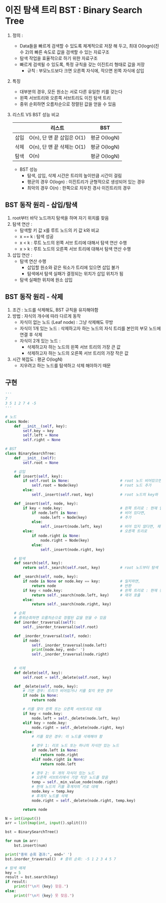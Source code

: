 # 이진 탐색 트리 BST : Binary Search Tree

1. 정의 :
    - Data들을 빠르게 검색할 수 있도록 체계적으로 저장 해 두고, 최대 O(logn)(진수 2)의 빠른 속도로 값을 검색할 수 있는 자료구조
    - 탐색 작업을 효율적으로 하기 위한 자료구조
    - 빠르게 검색될 수 있도록, 특정 규칙을 갖는 이진트리 형태로 값을 저장
        - 규칙 : 부모노드보다 크면 오른쪽 자식에, 작으면 왼쪽 자식에 삽입
2. 특징
    - 대부분의 경우, 모든 원소는 서로 다른 유일한 키를 갖는다
    - 왼쪽 서브트리와 오른쪽 서브트리도 이진 탐색 트리
    - 중위 순회하면 오름차순으로 정렬된 값을 얻을 수 있음
3. 리스트 VS BST 성능 비교
    
    
    |  | 리스트 | BST |
    | --- | --- | --- |
    | 삽입 | O(n), 단 맨 끝 삽입은 O(1) | 평균 O(logN) |
    | 삭제 | O(n), 단 맨 끝 삭제는 O(1) | 평균 O(logN) |
    | 탐색 | O(n) | 평균 O(logN) |
    - BST 성능
        - 탐색, 삽입, 삭제 시간은 트리의 높이만큼 시간이 걸림
        - 평균의 경우 O(logn) : 이진트리가 균형적으로 생성되어 있는 경우
        - 최악의 경우 O(n) : 한쪽으로 치우친 경사 이진트리의 경우

## BST 동작 원리 - 삽입/탐색

1. root부터 바닥 노드까지 탐색을 하며 자기 위치를 찾음
2. 탐색 연산 : 
   - 탐색할 키 값 x를 루트 노드의 키 값 k와 비교
   - x == k : 탐색 성공
   - x < k : 루트 노드의 왼쪽 서브 트리에 대해서 탐색 연산 수행
   - x > k : 루트 노드의 오른쪽 서브 트리에 대해서 탐색 연산 수행
3. 삽입 연산 :
   - 탐색 연산 수행
     - 삽입할 원소와 같은 워소가 트리에 있으면 삽입 불가
     - 탐색에서 탐색 실패가 결정되는 위치가 삽입 위치가 됨
   - 탐색 실패한 위치에 원소 삽입

## BST 동작 원리 - 삭제

1. 조건 : 노드를 삭제해도, BST 규칙을 유지해야함
2. 방법 : 자식의 개수에 따라 다르게 동작
    - 자식이 없는 노드 (Leaf node) : 그냥 삭제해도 무방
    - 자식이 1개 있는 노드 : 삭제하고자 하는 노드의 자식 트리를 본인의 부모 노드에 연결 후 삭제
    - 자식이 2개 있는 노드 :
        - 삭제하고자 하는 노드의 왼쪽 서브 트리의 가장 큰 값
        - 삭제하고자 하는 노드의 오른쪽 서브 트리의 가장 작은 값
3. 시간 복잡도 : 평균 O(logN)
    - 지우려고 하는 노드를 탐색하고 삭제 해야하기 때문

## 구현

```python
'''
7
3 5 1 2 7 4 -5
'''

# 노드
class Node:
    def __init__(self, key):
        self.key = key
        self.left = None
        self.right = None

# BST
class BinarySearchTree:
    def __init__(self):
        self.root = None

    # 삽입
    def insert(self, key):
        if self.root is None:                       # root 노드 비어있으면,
            self.root = Node(key)                   # root 노드 추가
        else:
            self._insert(self.root, key)            # root 노드의 key와 현재 추가하는 key 비교해서 삽입

    def _insert(self, node, key):
        if key < node.key:                          # 왼쪽 트리로 : 현재 입력한 값이 기록된 값보다 작다면,
            if node.left is None:                   # 비어 있다면,
                node.left = Node(key)               # 추가
            else:
                self._insert(node.left, key)        # 비어 있지 않다면, 재귀 호출
        else:                                       # 오른쪽 트리로
            if node.right is None:
                node.right = Node(key)
            else:
                self._insert(node.right, key)

    # 탐색
    def search(self, key):
        return self._search(self.root, key)         # root 노드부터 탐색

    def _search(self, node, key):
        if node is None or node.key == key:         # 일치하면,
            return node                             # 반환
        if key < node.key:                          # 왼쪽 트리로 : 현재 찾는 값이 기록된 값보다 작다면,
            return self._search(node.left, key)     # 재귀 호출
        else:
            return self._search(node.right, key)

    # 순회
    # 중위순회하면 오름차순으로 정렬된 값을 얻을 수 있음
    def inorder_traversal(self):
        self._inorder_traversal(self.root)

    def _inorder_traversal(self, node):
        if node:
            self._inorder_traversal(node.left)
            print(node.key, end=' ')
            self._inorder_traversal(node.right)
    
    
    # 삭제
    def delete(self, key):
        self.root = self._delete(self.root, key)

    def _delete(self, node, key):
        # 기본 경우: 트리가 비어있거나 키를 찾지 못한 경우
        if node is None:
            return node

        # 키를 찾아 왼쪽 또는 오른쪽 서브트리로 이동
        if key < node.key:
            node.left = self._delete(node.left, key)
        elif key > node.key:
            node.right = self._delete(node.right, key)
        else:
            # 키를 찾은 경우: 이 노드를 삭제해야 함

            # 경우 1: 리프 노드 또는 하나의 자식만 있는 노드
            if node.left is None:
                return node.right
            elif node.right is None:
                return node.left

            # 경우 2: 두 개의 자식이 있는 노드
            # 오른쪽 서브트리에서 가장 작은 노드를 찾음
            temp = self._min_value_node(node.right)
            # 현재 노드의 키를 후계자의 키로 대체
            node.key = temp.key
            # 후계자 노드를 삭제
            node.right = self._delete(node.right, temp.key)

        return node

N = int(input())
arr = list(map(int, input().split()))

bst = BinarySearchTree()

for num in arr:
    bst.insert(num)

print("중위 순회 결과:", end=' ')
bst.inorder_traversal()  # 중위 순회: -5 1 2 3 4 5 7

# 탐색 예제
key = 5
result = bst.search(key)
if result:
    print(f"\n키 {key} 찾음.")
else:
    print(f"\n키 {key} 못 찾음.")

```